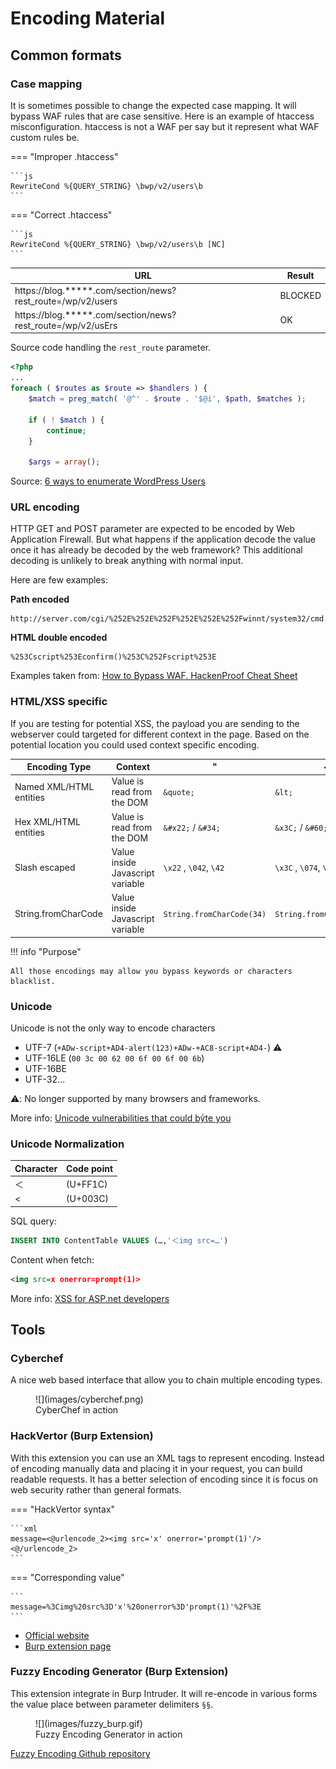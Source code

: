 
# Encoding Material

## Common formats

### Case mapping

It is sometimes possible to change the expected case mapping. It  will  bypass WAF rules that are case sensitive. Here is an example of htaccess misconfiguration. htaccess is not a WAF per say but it represent what WAF custom rules be.

=== "Improper .htaccess"

    ```js
    RewriteCond %{QUERY_STRING} \bwp/v2/users\b
    ```

=== "Correct .htaccess"

    ```js
    RewriteCond %{QUERY_STRING} \bwp/v2/users\b [NC]
    ```

| **URL** | **Result** |
| --- | --- |
| https://blog.*****.com/section/news?rest_route=/wp/v2/users	| BLOCKED |
| https://blog.*****.com/section/news?rest_route=/wp/v2/usErs	| OK |


Source code handling the `rest_route` parameter.

```php hl_lines="4"
<?php
...
foreach ( $routes as $route => $handlers ) {
    $match = preg_match( '@^' . $route . '$@i', $path, $matches );

    if ( ! $match ) {
        continue;
    }

    $args = array();
```

Source: [6 ways to enumerate WordPress Users](https://www.gosecure.net/blog/2021/03/16/6-ways-to-enumerate-wordpress-users/)

### URL encoding

HTTP GET and POST parameter are expected to be encoded by Web Application Firewall. But what happens if the application decode the value once it has already be decoded by the web framework? This additional decoding is unlikely to break anything with normal input.

Here are few examples:

**Path encoded**
```url
http://server.com/cgi/%252E%252E%252F%252E%252E%252Fwinnt/system32/cmd.exe?/c+dir+c:\
```

**HTML double encoded**
```url
%253Cscript%253Econfirm()%253C%252Fscript%253E
```

Examples taken from: [How to Bypass WAF. HackenProof Cheat Sheet](https://hacken.io/researches-and-investigations/how-to-bypass-waf-hackenproof-cheat-sheet/)

### HTML/XSS specific

If you are testing for potential XSS, the payload you are sending to the webserver could targeted for different context in the page. Based on the potential location you could used context specific encoding.

| **Encoding Type** | **Context** | **"** |**<** |
| --- | --- | --- | --- |
| Named XML/HTML entities | Value is read from the DOM | `&quote;` | `&lt;` |
| Hex XML/HTML entities | Value is read from the DOM | `&#x22;` / `&#34;` | `&x3C;` / `&#60;` |
| Slash escaped | Value inside Javascript variable |  `\x22` , `\042`, `\42` | `\x3C` , `\074`, `\74` |
| String.fromCharCode | Value inside Javascript variable |  `String.fromCharCode(34)` | `String.fromCharCode(74)` |

!!! info "Purpose"

    All those encodings may allow you bypass keywords or characters blacklist.

### Unicode

Unicode is not the only way to encode characters

 - UTF-7 (`+ADw-script+AD4-alert(123)+ADw-+AC8-script+AD4-`) ⚠️
 - UTF-16LE (`00 3c 00 62 00 6f 00 6f 00 6b`)
 - UTF-16BE
 - UTF-32…

⚠️: No longer supported by many browsers and frameworks.

More info: [Unicode vulnerabilities that could byͥte you](https://gosecure.github.io/presentations/2021-02-unicode-owasp-toronto/philippe_arteau_owasp_unicode_v4.pdf)

### Unicode Normalization

| Character | Code point |
| -- | --------- | 
| ＜ | (U+FF1C) |
| <  | (U+003C) |

SQL query:
```sql
INSERT INTO ContentTable VALUES (…,'＜img src=…')
```

Content when fetch:
```xml
<img src=x onerror=prompt(1)>
```

More info: [XSS for ASP.net developers](https://www.gosecure.net/blog/2016/03/22/xss-for-asp-net-developers/)

## Tools

### Cyberchef

A nice web based interface that allow you to chain multiple encoding types.



<figure markdown>
![](images/cyberchef.png)
<figcaption>CyberChef in action</figcaption>
</figure>

### HackVertor (Burp Extension)

With this extension you can use an XML tags to represent encoding. Instead of encoding manually data and placing it in your request, you can build readable requests. It has a better selection of encoding since it is focus on web security rather than general formats.

=== "HackVertor syntax"

    ```xml
    message=<@urlencode_2><img src='x' onerror='prompt(1)'/><@/urlencode_2>
    ```

=== "Corresponding value"

    ```
    message=%3Cimg%20src%3D'x'%20onerror%3D'prompt(1)'%2F%3E
    ```

 - [Official website](https://hackvertor.co.uk/)
 - [Burp extension page](https://portswigger.net/bappstore/65033cbd2c344fbabe57ac060b5dd100)

### Fuzzy Encoding Generator (Burp Extension)

This extension integrate in Burp Intruder. It will re-encode in various forms the value place between parameter delimiters `§§`.

<figure markdown>
![](images/fuzzy_burp.gif)
<figcaption>Fuzzy Encoding Generator in action</figcaption>
</figure>



[Fuzzy Encoding Github repository](https://github.com/GoSecure/burp-fuzzy-encoding-generator)

